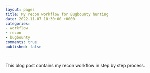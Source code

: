 ```yaml
---
layout: pages
title: My recon workflow for Bugbounty hunting
date: 2022-11-07 18:30:00 +0000
categories:
- workflow
- recon
- bugbounty
comments: true
published: false

---
```

This blog post contains my recon workflow in step by step process.

<!--more-->